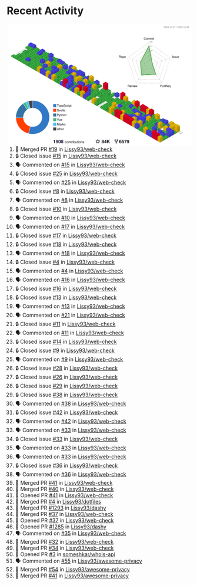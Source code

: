 # Recent Activity

<!-- Summary card -->
<a href="https://github.com/Lissy93/Lissy93/blob/master/METRICS.md">
  <img
    align="right"
    width="500"
    alt="Profile data, generated with yoshi389111/github-profile-3d-contrib"
    src="https://raw.githubusercontent.com/Lissy93/Lissy93/master/profile-3d-contrib/profile-gitblock.svg"
  />
</a>

<!--START_SECTION:activity-->
1. 🎉 Merged PR [#19](https://github.com/Lissy93/web-check/pull/19) in [Lissy93/web-check](https://github.com/Lissy93/web-check)
2. 🔒 Closed issue [#15](https://github.com/Lissy93/web-check/issues/15) in [Lissy93/web-check](https://github.com/Lissy93/web-check)
3. 🗣 Commented on [#15](https://github.com/Lissy93/web-check/issues/15) in [Lissy93/web-check](https://github.com/Lissy93/web-check)
4. 🔒 Closed issue [#25](https://github.com/Lissy93/web-check/issues/25) in [Lissy93/web-check](https://github.com/Lissy93/web-check)
5. 🗣 Commented on [#25](https://github.com/Lissy93/web-check/issues/25) in [Lissy93/web-check](https://github.com/Lissy93/web-check)
6. 🔒 Closed issue [#8](https://github.com/Lissy93/web-check/issues/8) in [Lissy93/web-check](https://github.com/Lissy93/web-check)
7. 🗣 Commented on [#8](https://github.com/Lissy93/web-check/issues/8) in [Lissy93/web-check](https://github.com/Lissy93/web-check)
8. 🔒 Closed issue [#10](https://github.com/Lissy93/web-check/issues/10) in [Lissy93/web-check](https://github.com/Lissy93/web-check)
9. 🗣 Commented on [#10](https://github.com/Lissy93/web-check/issues/10) in [Lissy93/web-check](https://github.com/Lissy93/web-check)
10. 🗣 Commented on [#17](https://github.com/Lissy93/web-check/issues/17) in [Lissy93/web-check](https://github.com/Lissy93/web-check)
11. 🔒 Closed issue [#17](https://github.com/Lissy93/web-check/issues/17) in [Lissy93/web-check](https://github.com/Lissy93/web-check)
12. 🔒 Closed issue [#18](https://github.com/Lissy93/web-check/issues/18) in [Lissy93/web-check](https://github.com/Lissy93/web-check)
13. 🗣 Commented on [#18](https://github.com/Lissy93/web-check/issues/18) in [Lissy93/web-check](https://github.com/Lissy93/web-check)
14. 🔒 Closed issue [#4](https://github.com/Lissy93/web-check/issues/4) in [Lissy93/web-check](https://github.com/Lissy93/web-check)
15. 🗣 Commented on [#4](https://github.com/Lissy93/web-check/issues/4) in [Lissy93/web-check](https://github.com/Lissy93/web-check)
16. 🗣 Commented on [#16](https://github.com/Lissy93/web-check/issues/16) in [Lissy93/web-check](https://github.com/Lissy93/web-check)
17. 🔒 Closed issue [#16](https://github.com/Lissy93/web-check/issues/16) in [Lissy93/web-check](https://github.com/Lissy93/web-check)
18. 🔒 Closed issue [#13](https://github.com/Lissy93/web-check/issues/13) in [Lissy93/web-check](https://github.com/Lissy93/web-check)
19. 🗣 Commented on [#13](https://github.com/Lissy93/web-check/issues/13) in [Lissy93/web-check](https://github.com/Lissy93/web-check)
20. 🗣 Commented on [#21](https://github.com/Lissy93/web-check/issues/21) in [Lissy93/web-check](https://github.com/Lissy93/web-check)
21. 🔒 Closed issue [#11](https://github.com/Lissy93/web-check/issues/11) in [Lissy93/web-check](https://github.com/Lissy93/web-check)
22. 🗣 Commented on [#11](https://github.com/Lissy93/web-check/issues/11) in [Lissy93/web-check](https://github.com/Lissy93/web-check)
23. 🔒 Closed issue [#14](https://github.com/Lissy93/web-check/issues/14) in [Lissy93/web-check](https://github.com/Lissy93/web-check)
24. 🔒 Closed issue [#9](https://github.com/Lissy93/web-check/issues/9) in [Lissy93/web-check](https://github.com/Lissy93/web-check)
25. 🗣 Commented on [#9](https://github.com/Lissy93/web-check/issues/9) in [Lissy93/web-check](https://github.com/Lissy93/web-check)
26. 🔒 Closed issue [#28](https://github.com/Lissy93/web-check/issues/28) in [Lissy93/web-check](https://github.com/Lissy93/web-check)
27. 🔒 Closed issue [#26](https://github.com/Lissy93/web-check/issues/26) in [Lissy93/web-check](https://github.com/Lissy93/web-check)
28. 🔒 Closed issue [#29](https://github.com/Lissy93/web-check/issues/29) in [Lissy93/web-check](https://github.com/Lissy93/web-check)
29. 🔒 Closed issue [#38](https://github.com/Lissy93/web-check/issues/38) in [Lissy93/web-check](https://github.com/Lissy93/web-check)
30. 🗣 Commented on [#38](https://github.com/Lissy93/web-check/issues/38) in [Lissy93/web-check](https://github.com/Lissy93/web-check)
31. 🔒 Closed issue [#42](https://github.com/Lissy93/web-check/issues/42) in [Lissy93/web-check](https://github.com/Lissy93/web-check)
32. 🗣 Commented on [#42](https://github.com/Lissy93/web-check/issues/42) in [Lissy93/web-check](https://github.com/Lissy93/web-check)
33. 🗣 Commented on [#33](https://github.com/Lissy93/web-check/issues/33) in [Lissy93/web-check](https://github.com/Lissy93/web-check)
34. 🔒 Closed issue [#33](https://github.com/Lissy93/web-check/issues/33) in [Lissy93/web-check](https://github.com/Lissy93/web-check)
35. 🗣 Commented on [#33](https://github.com/Lissy93/web-check/issues/33) in [Lissy93/web-check](https://github.com/Lissy93/web-check)
36. 🗣 Commented on [#33](https://github.com/Lissy93/web-check/issues/33) in [Lissy93/web-check](https://github.com/Lissy93/web-check)
37. 🔒 Closed issue [#36](https://github.com/Lissy93/web-check/issues/36) in [Lissy93/web-check](https://github.com/Lissy93/web-check)
38. 🗣 Commented on [#36](https://github.com/Lissy93/web-check/issues/36) in [Lissy93/web-check](https://github.com/Lissy93/web-check)
39. 🎉 Merged PR [#41](https://github.com/Lissy93/web-check/pull/41) in [Lissy93/web-check](https://github.com/Lissy93/web-check)
40. 🎉 Merged PR [#40](https://github.com/Lissy93/web-check/pull/40) in [Lissy93/web-check](https://github.com/Lissy93/web-check)
41. 💪 Opened PR [#41](https://github.com/Lissy93/web-check/pull/41) in [Lissy93/web-check](https://github.com/Lissy93/web-check)
42. 🎉 Merged PR [#4](https://github.com/Lissy93/dotfiles/pull/4) in [Lissy93/dotfiles](https://github.com/Lissy93/dotfiles)
43. 🎉 Merged PR [#1293](https://github.com/Lissy93/dashy/pull/1293) in [Lissy93/dashy](https://github.com/Lissy93/dashy)
44. 🎉 Merged PR [#37](https://github.com/Lissy93/web-check/pull/37) in [Lissy93/web-check](https://github.com/Lissy93/web-check)
45. 💪 Opened PR [#37](https://github.com/Lissy93/web-check/pull/37) in [Lissy93/web-check](https://github.com/Lissy93/web-check)
46. 💪 Opened PR [#1285](https://github.com/Lissy93/dashy/pull/1285) in [Lissy93/dashy](https://github.com/Lissy93/dashy)
47. 🗣 Commented on [#35](https://github.com/Lissy93/web-check/issues/35) in [Lissy93/web-check](https://github.com/Lissy93/web-check)
48. 🎉 Merged PR [#32](https://github.com/Lissy93/web-check/pull/32) in [Lissy93/web-check](https://github.com/Lissy93/web-check)
49. 🎉 Merged PR [#34](https://github.com/Lissy93/web-check/pull/34) in [Lissy93/web-check](https://github.com/Lissy93/web-check)
50. 💪 Opened PR [#3](https://github.com/someshkar/whois-api/pull/3) in [someshkar/whois-api](https://github.com/someshkar/whois-api)
51. 🗣 Commented on [#55](https://github.com/Lissy93/awesome-privacy/issues/55) in [Lissy93/awesome-privacy](https://github.com/Lissy93/awesome-privacy)
52. 🎉 Merged PR [#54](https://github.com/Lissy93/awesome-privacy/pull/54) in [Lissy93/awesome-privacy](https://github.com/Lissy93/awesome-privacy)
53. 🎉 Merged PR [#41](https://github.com/Lissy93/awesome-privacy/pull/41) in [Lissy93/awesome-privacy](https://github.com/Lissy93/awesome-privacy)
<!--END_SECTION:activity-->
